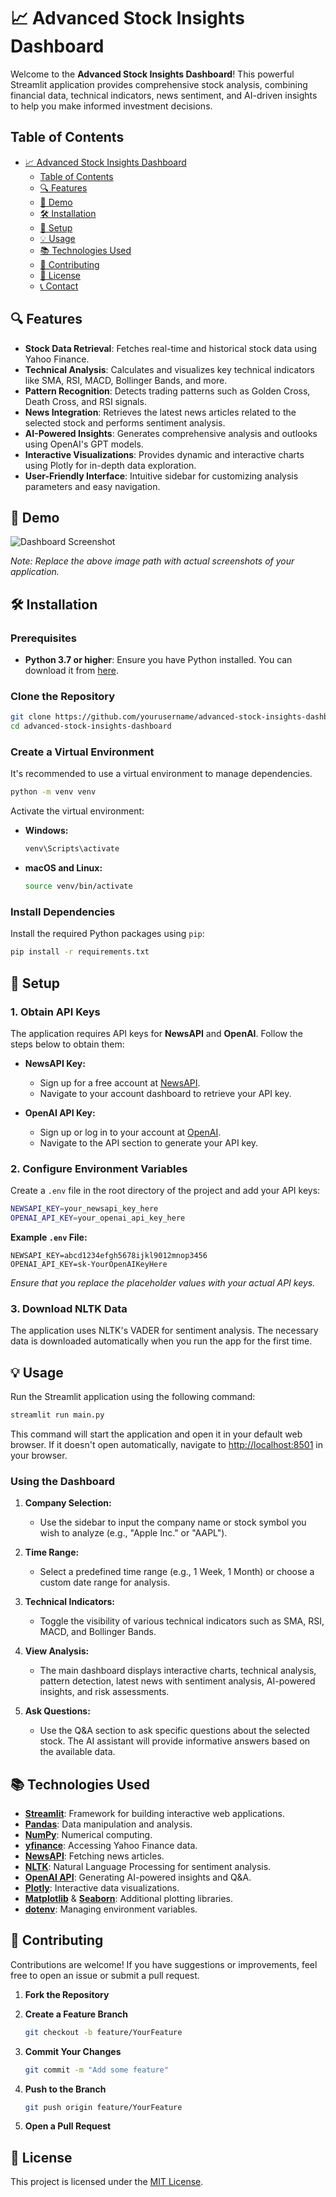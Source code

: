 # 📈 Advanced Stock Insights Dashboard

Welcome to the **Advanced Stock Insights Dashboard**! This powerful Streamlit application provides comprehensive stock analysis, combining financial data, technical indicators, news sentiment, and AI-driven insights to help you make informed investment decisions.

## Table of Contents

- [📈 Advanced Stock Insights Dashboard](#-advanced-stock-insights-dashboard)
  - [Table of Contents](#table-of-contents)
  - [🔍 Features](#-features)
  - [🚀 Demo](#-demo)
  - [🛠️ Installation](#️-installation)
  - [🔧 Setup](#-setup)
  - [💡 Usage](#-usage)
  - [📚 Technologies Used](#-technologies-used)
  - [🤝 Contributing](#-contributing)
  - [📄 License](#-license)
  - [📞 Contact](#-contact)

## 🔍 Features

- **Stock Data Retrieval**: Fetches real-time and historical stock data using Yahoo Finance.
- **Technical Analysis**: Calculates and visualizes key technical indicators like SMA, RSI, MACD, Bollinger Bands, and more.
- **Pattern Recognition**: Detects trading patterns such as Golden Cross, Death Cross, and RSI signals.
- **News Integration**: Retrieves the latest news articles related to the selected stock and performs sentiment analysis.
- **AI-Powered Insights**: Generates comprehensive analysis and outlooks using OpenAI's GPT models.
- **Interactive Visualizations**: Provides dynamic and interactive charts using Plotly for in-depth data exploration.
- **User-Friendly Interface**: Intuitive sidebar for customizing analysis parameters and easy navigation.

## 🚀 Demo

![Dashboard Screenshot](./screenshots/dashboard.png)

*Note: Replace the above image path with actual screenshots of your application.*

## 🛠️ Installation

### Prerequisites

- **Python 3.7 or higher**: Ensure you have Python installed. You can download it from [here](https://www.python.org/downloads/).

### Clone the Repository

```bash
git clone https://github.com/yourusername/advanced-stock-insights-dashboard.git
cd advanced-stock-insights-dashboard
```

### Create a Virtual Environment

It's recommended to use a virtual environment to manage dependencies.

```bash
python -m venv venv
```

Activate the virtual environment:

- **Windows:**

  ```bash
  venv\Scripts\activate
  ```

- **macOS and Linux:**

  ```bash
  source venv/bin/activate
  ```

### Install Dependencies

Install the required Python packages using `pip`:

```bash
pip install -r requirements.txt
```

## 🔧 Setup

### 1. Obtain API Keys

The application requires API keys for **NewsAPI** and **OpenAI**. Follow the steps below to obtain them:

- **NewsAPI Key:**
  - Sign up for a free account at [NewsAPI](https://newsapi.org/).
  - Navigate to your account dashboard to retrieve your API key.

- **OpenAI API Key:**
  - Sign up or log in to your account at [OpenAI](https://platform.openai.com/).
  - Navigate to the API section to generate your API key.

### 2. Configure Environment Variables

Create a `.env` file in the root directory of the project and add your API keys:

```bash
NEWSAPI_KEY=your_newsapi_key_here
OPENAI_API_KEY=your_openai_api_key_here
```

**Example `.env` File:**

```
NEWSAPI_KEY=abcd1234efgh5678ijkl9012mnop3456
OPENAI_API_KEY=sk-YourOpenAIKeyHere
```

*Ensure that you replace the placeholder values with your actual API keys.*

### 3. Download NLTK Data

The application uses NLTK's VADER for sentiment analysis. The necessary data is downloaded automatically when you run the app for the first time.

## 💡 Usage

Run the Streamlit application using the following command:

```bash
streamlit run main.py
```

This command will start the application and open it in your default web browser. If it doesn't open automatically, navigate to [http://localhost:8501](http://localhost:8501) in your browser.

### Using the Dashboard

1. **Company Selection:**
   - Use the sidebar to input the company name or stock symbol you wish to analyze (e.g., "Apple Inc." or "AAPL").

2. **Time Range:**
   - Select a predefined time range (e.g., 1 Week, 1 Month) or choose a custom date range for analysis.

3. **Technical Indicators:**
   - Toggle the visibility of various technical indicators such as SMA, RSI, MACD, and Bollinger Bands.

4. **View Analysis:**
   - The main dashboard displays interactive charts, technical analysis, pattern detection, latest news with sentiment analysis, AI-powered insights, and risk assessments.

5. **Ask Questions:**
   - Use the Q&A section to ask specific questions about the selected stock. The AI assistant will provide informative answers based on the available data.

## 📚 Technologies Used

- **[Streamlit](https://streamlit.io/)**: Framework for building interactive web applications.
- **[Pandas](https://pandas.pydata.org/)**: Data manipulation and analysis.
- **[NumPy](https://numpy.org/)**: Numerical computing.
- **[yfinance](https://pypi.org/project/yfinance/)**: Accessing Yahoo Finance data.
- **[NewsAPI](https://newsapi.org/)**: Fetching news articles.
- **[NLTK](https://www.nltk.org/)**: Natural Language Processing for sentiment analysis.
- **[OpenAI API](https://platform.openai.com/docs/api-reference/introduction)**: Generating AI-powered insights and Q&A.
- **[Plotly](https://plotly.com/python/)**: Interactive data visualizations.
- **[Matplotlib](https://matplotlib.org/)** & **[Seaborn](https://seaborn.pydata.org/)**: Additional plotting libraries.
- **[dotenv](https://pypi.org/project/python-dotenv/)**: Managing environment variables.

## 🤝 Contributing

Contributions are welcome! If you have suggestions or improvements, feel free to open an issue or submit a pull request.

1. **Fork the Repository**
2. **Create a Feature Branch**

   ```bash
   git checkout -b feature/YourFeature
   ```

3. **Commit Your Changes**

   ```bash
   git commit -m "Add some feature"
   ```

4. **Push to the Branch**

   ```bash
   git push origin feature/YourFeature
   ```

5. **Open a Pull Request**

## 📄 License

This project is licensed under the [MIT License](./LICENSE).

